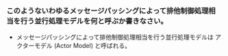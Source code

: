 ### このようないわゆるメッセージパッシングによって排他制御処理相当を行う並行処理モデルを何と呼ぶか書きなさい。

- メッセージパッシングによって排他制御処理相当を行う並行処理モデルは アクターモデル (Actor Model) と呼ばれる。
